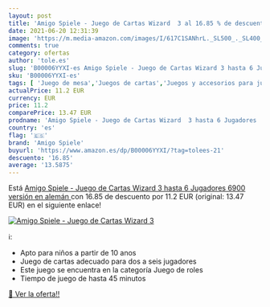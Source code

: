 ```yaml
---
layout: post
title: 'Amigo Spiele - Juego de Cartas Wizard  3 al 16.85 % de descuento'
date: 2021-06-20 12:31:39
image: 'https://m.media-amazon.com/images/I/617C1SANhrL._SL500_._SL400_.jpg'
comments: true
category: ofertas
author: 'tole.es'
slug: 'B00006YYXI-es Amigo Spiele - Juego de Cartas Wizard 3 hasta 6 Jugadores...'
sku: 'B00006YYXI-es'
tags: [ 'Juego de mesa','Juegos de cartas','Juegos y accesorios para juegos','Juguetes','Juguetes y juegos','amigo spiele','cartas','de','juego', ]
actualPrice: 11.2 EUR
currency: EUR
price: 11.2
comparePrice: 13.47 EUR
prodname: 'Amigo Spiele - Juego de Cartas Wizard  3 hasta 6 Jugadores  6900   versión en alemán '
country: 'es'
flag: '🇪🇸'
brand: 'Amigo Spiele'
buyurl: 'https://www.amazon.es/dp/B00006YYXI/?tag=tolees-21'
descuento: '16.85'
average: '13.5875'
---
```


Está [Amigo Spiele - Juego de Cartas Wizard  3 hasta 6 Jugadores  6900   versión en alemán ](https://www.amazon.es/dp/B00006YYXI/?tag=tolees-21) con 16.85 de descuento por 11.2 EUR (original: 13.47 EUR) en el siguiente enlace!

[![Amigo Spiele - Juego de Cartas Wizard  3](https://m.media-amazon.com/images/I/617C1SANhrL._SL500_._SL400_.jpg)](https://www.amazon.es/dp/B00006YYXI/?tag=tolees-21)

ℹ️:

- Apto para niños a partir de 10 anos
- Juego de cartas adecuado para dos a seis jugadores
- Este juego se encuentra en la categoría Juego de roles
- Tiempo de juego de hasta 45 minutos

[🛒 Ver la oferta!!](https://www.amazon.es/dp/B00006YYXI/?tag=tolees-21)
